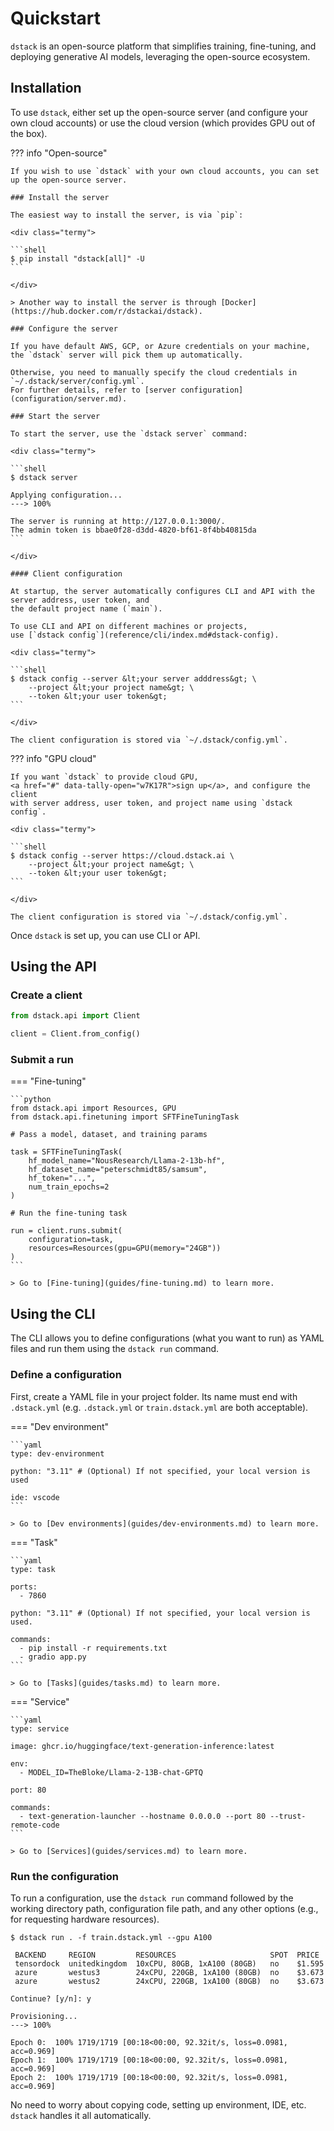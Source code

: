 # Quickstart

`dstack` is an open-source platform that simplifies 
training, fine-tuning, and deploying generative AI models, leveraging the open-source 
ecosystem.

## Installation

To use `dstack`, either set up the open-source server (and configure your own cloud accounts)
or use the cloud version (which provides GPU out of the box).

??? info "Open-source"

    If you wish to use `dstack` with your own cloud accounts, you can set up the open-source server.

    ### Install the server
    
    The easiest way to install the server, is via `pip`:
    
    <div class="termy">
    
    ```shell
    $ pip install "dstack[all]" -U
    ```
    
    </div>
    
    > Another way to install the server is through [Docker](https://hub.docker.com/r/dstackai/dstack).
    
    ### Configure the server
    
    If you have default AWS, GCP, or Azure credentials on your machine, the `dstack` server will pick them up automatically.
    
    Otherwise, you need to manually specify the cloud credentials in `~/.dstack/server/config.yml`.
    For further details, refer to [server configuration](configuration/server.md).
    
    ### Start the server
    
    To start the server, use the `dstack server` command:
    
    <div class="termy">
    
    ```shell
    $ dstack server
    
    Applying configuration...
    ---> 100%
    
    The server is running at http://127.0.0.1:3000/.
    The admin token is bbae0f28-d3dd-4820-bf61-8f4bb40815da
    ```
    
    </div>

    #### Client configuration

    At startup, the server automatically configures CLI and API with the server address, user token, and 
    the default project name (`main`). 

    To use CLI and API on different machines or projects,
    use [`dstack config`](reference/cli/index.md#dstack-config).

    <div class="termy">
    
    ```shell
    $ dstack config --server &lt;your server adddress&gt; \
        --project &lt;your project name&gt; \
        --token &lt;your user token&gt;
    ```
    
    </div>

    The client configuration is stored via `~/.dstack/config.yml`.

??? info "GPU cloud"
    
    If you want `dstack` to provide cloud GPU, 
    <a href="#" data-tally-open="w7K17R">sign up</a>, and configure the client 
    with server address, user token, and project name using `dstack config`.

    <div class="termy">
    
    ```shell
    $ dstack config --server https://cloud.dstack.ai \
        --project &lt;your project name&gt; \
        --token &lt;your user token&gt;
    ```
    
    </div>

    The client configuration is stored via `~/.dstack/config.yml`.
    
Once `dstack` is set up, you can use CLI or API.

## Using the API

### Create a client

<div editor-title="">

```python
from dstack.api import Client

client = Client.from_config()
```

</div>

### Submit a run

=== "Fine-tuning"

    ```python
    from dstack.api import Resources, GPU
    from dstack.api.finetuning import SFTFineTuningTask

    # Pass a model, dataset, and training params

    task = SFTFineTuningTask(
        hf_model_name="NousResearch/Llama-2-13b-hf",
        hf_dataset_name="peterschmidt85/samsum",
        hf_token="...",
        num_train_epochs=2
    )

    # Run the fine-tuning task

    run = client.runs.submit(
        configuration=task,
        resources=Resources(gpu=GPU(memory="24GB"))
    )
    ```

    > Go to [Fine-tuning](guides/fine-tuning.md) to learn more.

## Using the CLI

The CLI allows you to define configurations (what you want to run) as YAML files and run them using the `dstack run`
command.

### Define a configuration

First, create a YAML file in your project folder. Its name must end with `.dstack.yml` (e.g. `.dstack.yml` or `train.dstack.yml`
are both acceptable).

=== "Dev environment"

    ```yaml
    type: dev-environment

    python: "3.11" # (Optional) If not specified, your local version is used
    
    ide: vscode
    ```

    > Go to [Dev environments](guides/dev-environments.md) to learn more.

=== "Task"

    ```yaml
    type: task

    ports:
      - 7860
    
    python: "3.11" # (Optional) If not specified, your local version is used.
    
    commands:
      - pip install -r requirements.txt
      - gradio app.py
    ```

    > Go to [Tasks](guides/tasks.md) to learn more.

=== "Service"

    ```yaml
    type: service

    image: ghcr.io/huggingface/text-generation-inference:latest
    
    env: 
      - MODEL_ID=TheBloke/Llama-2-13B-chat-GPTQ 
    
    port: 80
    
    commands:
      - text-generation-launcher --hostname 0.0.0.0 --port 80 --trust-remote-code
    ```

    > Go to [Services](guides/services.md) to learn more.

### Run the configuration

To run a configuration, use the `dstack run` command followed by the working directory path, 
configuration file path, and any other options (e.g., for requesting hardware resources).

<div class="termy">

```shell
$ dstack run . -f train.dstack.yml --gpu A100

 BACKEND     REGION         RESOURCES                     SPOT  PRICE
 tensordock  unitedkingdom  10xCPU, 80GB, 1xA100 (80GB)   no    $1.595
 azure       westus3        24xCPU, 220GB, 1xA100 (80GB)  no    $3.673
 azure       westus2        24xCPU, 220GB, 1xA100 (80GB)  no    $3.673
 
Continue? [y/n]: y

Provisioning...
---> 100%

Epoch 0:  100% 1719/1719 [00:18<00:00, 92.32it/s, loss=0.0981, acc=0.969]
Epoch 1:  100% 1719/1719 [00:18<00:00, 92.32it/s, loss=0.0981, acc=0.969]
Epoch 2:  100% 1719/1719 [00:18<00:00, 92.32it/s, loss=0.0981, acc=0.969]
```

</div>

No need to worry about copying code, setting up environment, IDE, etc. `dstack` handles it all 
automatically.